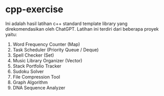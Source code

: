 # cpp-exercise

Ini adalah hasil latihan c++ standard template library yang direkomendasikan oleh ChatGPT.
Latihan ini terdiri dari beberapa proyek yaitu:

1. Word Frequency Counter (Map)
2. Task Scheduler (Priority Queue / Deque)
3. Spell Checker (Set)
4. Music Library Organizer (Vector)
5. Stack Portfolio Tracker
6. Sudoku Solver
7. File Compression Tool
8. Graph Algorithm
9. DNA Sequence Analyzer